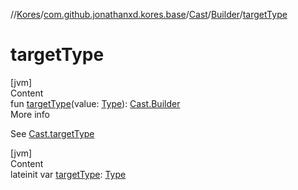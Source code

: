 //[Kores](../../../index.md)/[com.github.jonathanxd.kores.base](../../index.md)/[Cast](../index.md)/[Builder](index.md)/[targetType](target-type.md)



# targetType  
[jvm]  
Content  
fun [targetType](target-type.md)(value: [Type](https://docs.oracle.com/javase/8/docs/api/java/lang/reflect/Type.html)): [Cast.Builder](index.md)  
More info  


See [Cast.targetType](../target-type.md)

  


[jvm]  
Content  
lateinit var [targetType](target-type.md): [Type](https://docs.oracle.com/javase/8/docs/api/java/lang/reflect/Type.html)  



